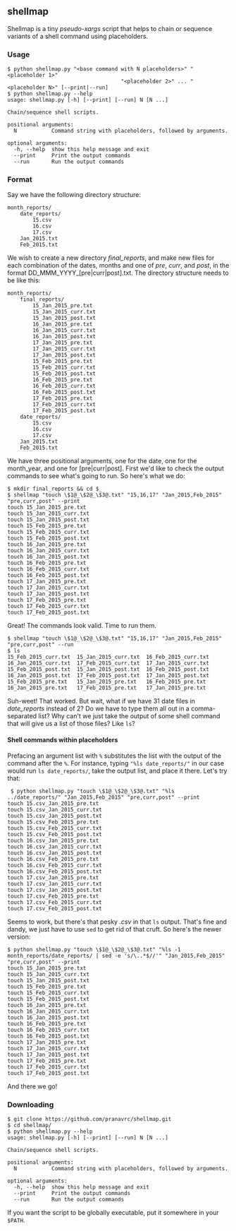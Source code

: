 ## shellmap

Shellmap is a tiny *pseudo-xargs* script that helps to chain or sequence variants of a shell command using placeholders.

### Usage

```
$ python shellmap.py "<base command with N placeholders>" "<placeholder 1>"
                                    "<placeholder 2>" ... "<placeholder N>" [--print|--run]
$ python shellmap.py --help
usage: shellmap.py [-h] [--print] [--run] N [N ...]

Chain/sequence shell scripts.

positional arguments:
  N           Command string with placeholders, followed by arguments.

optional arguments:
  -h, --help  show this help message and exit
  --print     Print the output commands
  --run       Run the output commands
```

### Format

Say we have the following directory structure:

```
month_reports/
    date_reports/
        15.csv
        16.csv
        17.csv
    Jan_2015.txt
    Feb_2015.txt
```

We wish to create a new directory *final_reports*, and make new files for each combination of the dates, months and one of *pre*, *curr*, and *post*, in the format DD_MMM_YYYY_[pre|curr|post].txt. The directory structure needs to be like this:

```
month_reports/
    final_reports/
        15_Jan_2015_pre.txt
        15_Jan_2015_curr.txt
        15_Jan_2015_post.txt
        16_Jan_2015_pre.txt
        16_Jan_2015_curr.txt
        16_Jan_2015_post.txt
        17_Jan_2015_pre.txt
        17_Jan_2015_curr.txt
        17_Jan_2015_post.txt
        15_Feb_2015_pre.txt
        15_Feb_2015_curr.txt
        15_Feb_2015_post.txt
        16_Feb_2015_pre.txt
        16_Feb_2015_curr.txt
        16_Feb_2015_post.txt
        17_Feb_2015_pre.txt
        17_Feb_2015_curr.txt
        17_Feb_2015_post.txt
    date_reports/
        15.csv
        16.csv
        17.csv
    Jan_2015.txt
    Feb_2015.txt
```

We have three positional arguments, one for the date, one for the month_year, and one for [pre|curr|post]. First we'd like to check the output commands to see what's going to run. So here's what we do:

```
$ mkdir final_reports && cd $_
$ shellmap "touch \$1@_\$2@_\$3@.txt" "15,16,17" "Jan_2015,Feb_2015" "pre,curr,post" --print
touch 15_Jan_2015_pre.txt
touch 15_Jan_2015_curr.txt
touch 15_Jan_2015_post.txt
touch 15_Feb_2015_pre.txt
touch 15_Feb_2015_curr.txt
touch 15_Feb_2015_post.txt
touch 16_Jan_2015_pre.txt
touch 16_Jan_2015_curr.txt
touch 16_Jan_2015_post.txt
touch 16_Feb_2015_pre.txt
touch 16_Feb_2015_curr.txt
touch 16_Feb_2015_post.txt
touch 17_Jan_2015_pre.txt
touch 17_Jan_2015_curr.txt
touch 17_Jan_2015_post.txt
touch 17_Feb_2015_pre.txt
touch 17_Feb_2015_curr.txt
touch 17_Feb_2015_post.txt
```

Great! The commands look valid. Time to run them.

```
$ shellmap "touch \$1@_\$2@_\$3@.txt" "15,16,17" "Jan_2015,Feb_2015" "pre,curr,post" --run
$ ls
15_Feb_2015_curr.txt  15_Jan_2015_curr.txt  16_Feb_2015_curr.txt  16_Jan_2015_curr.txt  17_Feb_2015_curr.txt  17_Jan_2015_curr.txt
15_Feb_2015_post.txt  15_Jan_2015_post.txt  16_Feb_2015_post.txt  16_Jan_2015_post.txt  17_Feb_2015_post.txt  17_Jan_2015_post.txt
15_Feb_2015_pre.txt   15_Jan_2015_pre.txt   16_Feb_2015_pre.txt   16_Jan_2015_pre.txt   17_Feb_2015_pre.txt   17_Jan_2015_pre.txt
```

Suh-weet! That worked. But wait, what if we have 31 date files in *date_reports* instead of 2? Do we have to type them all out in a comma-separated list? Why can't we just take the output of some shell command that will give us a list of those files? Like `ls`?

#### Shell commands within placeholders

Prefacing an argument list with `%` substitutes the list with the output of the command after the `%`. For instance, typing `"%ls date_reports/"` in our case would run `ls date_reports/`, take the output list, and place it there. Let's try that:

```
 $ python shellmap.py "touch \$1@_\$2@_\$3@.txt" "%ls ../date_reports/" "Jan_2015,Feb_2015" "pre,curr,post" --print
touch 15.csv_Jan_2015_pre.txt
touch 15.csv_Jan_2015_curr.txt
touch 15.csv_Jan_2015_post.txt
touch 15.csv_Feb_2015_pre.txt
touch 15.csv_Feb_2015_curr.txt
touch 15.csv_Feb_2015_post.txt
touch 16.csv_Jan_2015_pre.txt
touch 16.csv_Jan_2015_curr.txt
touch 16.csv_Jan_2015_post.txt
touch 16.csv_Feb_2015_pre.txt
touch 16.csv_Feb_2015_curr.txt
touch 16.csv_Feb_2015_post.txt
touch 17.csv_Jan_2015_pre.txt
touch 17.csv_Jan_2015_curr.txt
touch 17.csv_Jan_2015_post.txt
touch 17.csv_Feb_2015_pre.txt
touch 17.csv_Feb_2015_curr.txt
touch 17.csv_Feb_2015_post.txt
```

Seems to work, but there's that pesky *.csv* in that `ls` output. That's fine and dandy, we just have to use `sed` to get rid of that cruft. So here's the newer version:

```
$ python shellmap.py "touch \$1@_\$2@_\$3@.txt" "%ls -1 month_reports/date_reports/ | sed -e 's/\..*$//'" "Jan_2015,Feb_2015" "pre,curr,post" --print
touch 15_Jan_2015_pre.txt
touch 15_Jan_2015_curr.txt
touch 15_Jan_2015_post.txt
touch 15_Feb_2015_pre.txt
touch 15_Feb_2015_curr.txt
touch 15_Feb_2015_post.txt
touch 16_Jan_2015_pre.txt
touch 16_Jan_2015_curr.txt
touch 16_Jan_2015_post.txt
touch 16_Feb_2015_pre.txt
touch 16_Feb_2015_curr.txt
touch 16_Feb_2015_post.txt
touch 17_Jan_2015_pre.txt
touch 17_Jan_2015_curr.txt
touch 17_Jan_2015_post.txt
touch 17_Feb_2015_pre.txt
touch 17_Feb_2015_curr.txt
touch 17_Feb_2015_post.txt
```

And there we go!

### Downloading

```
$ git clone https://github.com/pranavrc/shellmap.git
$ cd shellmap/
$ python shellmap.py --help
usage: shellmap.py [-h] [--print] [--run] N [N ...]

Chain/sequence shell scripts.

positional arguments:
  N           Command string with placeholders, followed by arguments.

optional arguments:
  -h, --help  show this help message and exit
  --print     Print the output commands
  --run       Run the output commands
```

If you want the script to be globally executable, put it somewhere in your `$PATH`.

